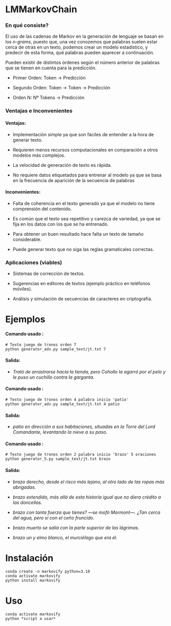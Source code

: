 # LMMarkovChain

### En qué consiste?

El uso de las cadenas de Markov en la generación de lenguaje se basan en los *n-grams*, puesto que, una vez conozemos que palabras suelen estar cerca de otras en un texto, podemos crear un modelo estadístico, y predecir de esta forma, qué palabras pueden aparecer a continuación.

Pueden existir de distintos órdenes según el número anterior de palabras que se tienen en cuenta para la predicción.

- Primer Orden: Token -> Predicción 

- Segundo Orden: Token -> Token -> Predicción

- Orden N: Nº Tokens -> Predicción


### Ventajas e Inconvenientes

#### Ventajas:

- Implementación simple ya que son fáciles de entender a la hora de generar texto.

- Requieren menos recursos computacionales en comparación a otros modelos más complejos.

- La velocidad de generación de texto es rápida.

- No requiere datos etiquetados para entrenar al modelo ya que se basa en la frecuencia  de aparición de la secuencia de palabras 

#### Inconvenientes:

- Falta de coherencia en el texto generado ya que el modelo no tiene comprensión del contenido.

- Es común que el texto sea repetitivo y carezca de variedad, ya que se fija en los datos con los que se ha entrenado.

- Para obtener un buen resultado hace falta un texto de tamaño considerable.

- Puede generar texto que no siga las reglas gramaticales correctas.

### Aplicaciones (viables)

- Sistemas de corrección de textos.

- Sugerencias en editores de textos (ejemplo práctico en teléfonos móviles).

- Análisis y simulación de secuencias de caracteres en criptografía.

# Ejemplos

#### Comando usado :

```console
# Texto juego de tronos orden 7
python generator_adv.py sample_text/jt.txt 7
```

#### Salida:

- *Trató de arrastrarse hacia la tienda, pero Cohollo la agarró por el pelo y le puso un cuchillo contra la garganta.*

#### Comando usado :

```console
# Texto juego de tronos orden 4 palabra inicio 'patio'
python generator_adv.py sample_text/jt.txt 4 patio
```

#### Salida:

- *patio en dirección a sus habitaciones, situadas en la Torre del Lord Comandante, levantando la nieve a su paso.*

#### Comando usado :

```console
# Texto juego de tronos orden 2 palabra inicio 'brazo' 5 oraciones
python generator_5.py sample_text/jt.txt brazo
```

#### Salida:

- *brazo derecho, desde el risco más lejano, al otro lado de las ropas más abrigadas.*

- *brazo extendido, más allá de esta historia igual que no diera crédito a las doncellas.*

- *brazo con tanta fuerza que tienes? —se mofó Mormont—. ¿Tan cerca del agua, pero sí con el ceño fruncido.*

- *brazo muerto se salía con la parte superior de las lágrimas.*

- *brazo un y elmo blanco, el murciélago que era él.*

# Instalación

```console
conda create -n markovify python=3.10
conda activate markovify
python install markovify
```

# Uso

```console
conda activate markovify
python *script a usar*
```
